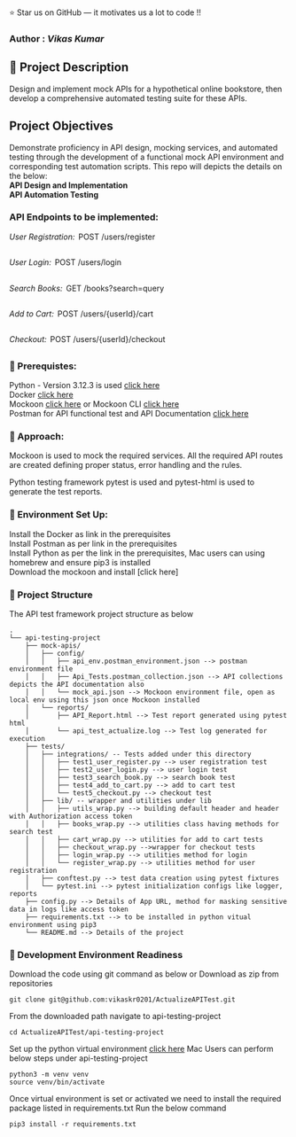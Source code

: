 
:star: Star us on GitHub — it motivates us a lot to code !!
### Author : _Vikas Kumar_

##  :beginner: Project Description 
Design and implement mock APIs for a hypothetical online bookstore, then develop a comprehensive automated testing suite for these APIs.
## Project Objectives 
Demonstrate proficiency in API design, mocking services, and automated testing through the development of a functional mock API environment and corresponding test automation scripts. This repo will depicts the details on the below:\
 **API Design and Implementation**\
 **API Automation Testing**
 
### API Endpoints to be implemented: 

 ⁠*User Registration:* ⁠ POST /users/register
 ##
 ⁠*User Login:* ⁠ POST /users/login 
 ##
 ⁠*Search Books:* ⁠ GET /books?search=query
 ##
 ⁠*Add to Cart:* ⁠ POST /users/{userId}/cart
 ##
 ⁠*Checkout:* ⁠ POST /users/{userId}/checkout
 ##

### :notebook: Prerequistes:

Python - Version 3.12.3 is used [click here](https://www.python.org/downloads/)<br/>
Docker [click here](https://docs.docker.com/get-docker/)<br/>
Mockoon [click here](https://mockoon.com/download/#download-section) or Mockoon CLI [click here](https://hub.docker.com/r/mockoon/cli)<br/>
Postman for API functional test and API Documentation [click here](https://www.postman.com/downloads/)<br/>

###  :beginner: Approach: 

Mockoon is used to mock the required services. All the required API routes are created defining proper status, error handling and the rules.<br/>

Python testing framework pytest is used and pytest-html is used to generate the test reports.<br/>

### :electric_plug: Environment Set Up: 
Install the Docker as link in the prerequisites<br/>
Install Postman as per link in the prerequisites<br/>
Install Python as per the link in the prerequisites, Mac users can using homebrew and ensure pip3 is installed<br/>
Download the mockoon and install [click here]<br/>

###  :file_folder: Project Structure
The API test framework project structure as below 

```
.
└── api-testing-project
    ├── mock-apis/
    │   ├── config/
    │   │   ├── api_env.postman_environment.json --> postman environment file
    │   │   ├── Api_Tests.postman_collection.json --> API collections depicts the API documentation also
    │   │   └── mock_api.json --> Mockoon environment file, open as local env using this json once Mockoon installed
    │   └── reports/
    │       ├── API_Report.html --> Test report generated using pytest html
    │       └── api_test_actualize.log --> Test log generated for execution
    ├── tests/
    │   ├── integrations/ -- Tests added under this directory
    │   │   ├── test1_user_register.py --> user registration test
    │   │   ├── test2_user_login.py --> user login test
    │   │   ├── test3_search_book.py --> search book test
    │   │   ├── test4_add_to_cart.py --> add to cart test
    │   │   └── test5_checkout.py --> checkout test
    │   ├── lib/ -- wrapper and utilities under lib
    │   │   ├── utils_wrap.py --> building default header and header with Authorization access token 
    │   │   ├── books_wrap.py --> utilities class having methods for search test
    │   │   ├── cart_wrap.py --> utilities for add to cart tests 
    │   │   ├── checkout_wrap.py -->wrapper for checkout tests
    │   │   ├── login_wrap.py --> utilities method for login 
    │   │   └── register_wrap.py --> utilities method for user registration
    │   ├── conftest.py --> test data creation using pytest fixtures
    │   └── pytest.ini --> pytest initialization configs like logger, reports
    ├── config.py --> Details of App URL, method for masking sensitive data in logs like access token
    ├── requirements.txt --> to be installed in python vitual environment using pip3
    └── README.md --> Details of the project
```
###  :nut_and_bolt: Development Environment Readiness 

Download the code using git command as below or Download as zip from repositories<br/>
```
git clone git@github.com:vikaskr0201/ActualizeAPITest.git
```
From the downloaded path navigate to api-testing-project<br/>
```
cd ActualizeAPITest/api-testing-project
```
Set up the python virtual environment [click here](https://docs.python.org/3/library/venv.html)
Mac Users can perform below steps under api-testing-project<br/>

```
python3 -m venv venv
source venv/bin/activate
```
Once virtual environment is set or activated we need to install the required package listed in requirements.txt
Run the below command 
```
pip3 install -r requirements.txt
```


















